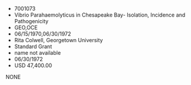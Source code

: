 * 7001073
* Vibrio Parahaemolyticus in Chesapeake Bay-        Isolation, Incidence and Pathogenicity
* GEO,OCE
* 06/15/1970,06/30/1972
* Rita Colwell, Georgetown University
* Standard Grant
*   name not available
* 06/30/1972
* USD 47,400.00

NONE